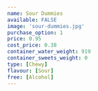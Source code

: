 ```yaml
---
name: Sour Dummies
available: FALSE
image: 'sour-dummies.jpg'
purchase_option: 1
price: 0.95
cost_price: 0.38
container_water_weight: 919
container_sweets_weight: 0
type: [Chewy]
flavour: [Sour]
free: [Alcohol]
---
```

